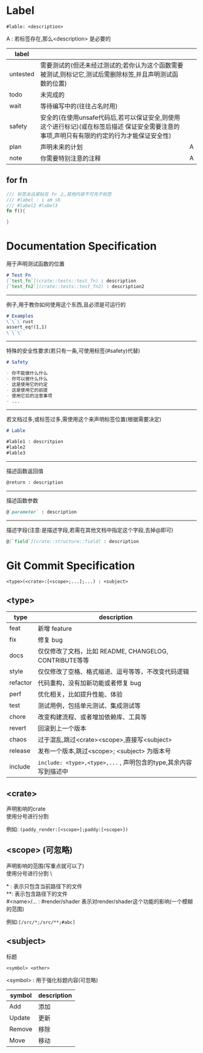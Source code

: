  

# Label 

`#lable: <description>`

A : 若标签存在,那么\<description\> 是必要的

| label| | |
|--|--|--|
|untested| 需要测试的(但还未经过测试的;若你认为这个函数需要被测试,则标记它,测试后需删除标签,并且声明测试函数的位置)| |
|todo |未完成的| |
|wait |等待编写中的(往往占名时用)| |
|safety| 安全的(在使用unsafe代码后,若可以保证安全,则使用这个进行标记)(或在标签后描述 保证安全需要注意的事项,声明只有有限的约定的行为才能保证安全性)| |
|plan |声明未来的计划 |A |
|note |你需要特别注意的注释 | A |


## for fn

```rust
/// 标签永远紧贴在 fn 上,其他内容不可先于标签
/// #label : i am sb
/// #label2 #label3
fn f(){

}
```

# Documentation Specification


用于声明测试函数的位置
```md
# Test Fn
[`test_fn`](crate::tests::test_fn) : description
[`test_fn2`](crate::tests::test_fn2) : description2
```
---

例子,用于教你如何使用这个东西,且必须是可运行的
```md
# Examples
\`\`\`rust
assert_eq!(1,1)
\`\`\`

```

---

特殊的安全性要求(若只有一条,可使用标签(#safety)代替)

```md
# Safety

- 你不能做什么什么
- 你可以做什么什么
- 这是使用它的约定
- 这是使用它的前提
- 使用它后的注意事项
- ...
```

---
若文档过多,或标签过多,需使用这个来声明标签位置(根据需要决定)
```md
# Lable

#lable1 : descritpion
#lable2
#lable3
```

---

描述函数返回值
```md
@return : description

```
---
描述函数参数

```md
@`parameter` : description
```
---
描述字段(注意:是描述字段,若需在其他文档中指定这个字段,去掉@即可)
```md
@[`field`](crate::structure::field) : description
```




# Git Commit Specification

`<type>(<crate>:[<scope>;...];...) : <subject>`

## \<type\>
| type | description|
|--|--|
|feat  |新增 feature  |
|fix  | 修复 bug |
|docs  | 仅仅修改了文档，比如 README, CHANGELOG, CONTRIBUTE等等 |
|style  | 仅仅修改了空格、格式缩进、逗号等等，不改变代码逻辑 |
|refactor  | 代码重构，没有加新功能或者修复 bug |
|perf  |优化相关，比如提升性能、体验  |
|test  | 测试用例，包括单元测试、集成测试等 |
|chore  | 改变构建流程、或者增加依赖库、工具等 |
|revert  | 回滚到上一个版本 |
|chaos |过于混乱,跳过\<crate\>\<scope\>,直接写\<subject\> |
|release |发布一个版本,跳过\<scope\>; \<subject\> 为版本号 |
|include |`include: <type>,<type>,...` , 声明包含的type,其余内容写到描述中 |


## \<crate\>
声明影响的crate\
使用分号进行分割

例如: `(paddy_render:[<scope>];paddy:[<scope>])`


## \<scope\> (可忽略)
声明影响的范围(写重点就可以了) \
使用分号进行分割 \

\* : 表示只包含当前路径下的文件 \
\*\*: 表示包含路径下的文件 \
\#\<name\>/... : #render/shader 表示对render/shader这个功能的影响(一个模糊的范围)

例如:`[/src/*;/src/**;#abc]`

## \<subject\>
标题

`<symbol> <other>`

\<symbol\> : 用于强化标题内容(可忽略)

| symbol|description |
|--|--|
|Add| 添加|
|Update |更新 |
|Remove |移除 |
|Move |移动 |


